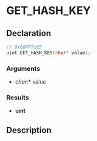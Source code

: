# GET_HASH_KEY

## Declaration
```cpp
// 0x68FF7165
uint GET_HASH_KEY(char* value);
```

### Arguments
- **char*:** value

### Results
- **uint**

## Description
